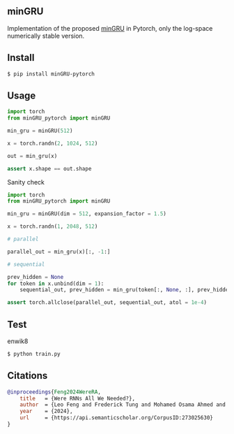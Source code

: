## minGRU

Implementation of the proposed <a href="https://arxiv.org/abs/2410.01201v1">minGRU</a> in Pytorch, only the log-space numerically stable version.

## Install

```bash
$ pip install minGRU-pytorch
```

## Usage

```python
import torch
from minGRU_pytorch import minGRU

min_gru = minGRU(512)

x = torch.randn(2, 1024, 512)

out = min_gru(x)

assert x.shape == out.shape
```

Sanity check

```python
import torch
from minGRU_pytorch import minGRU

min_gru = minGRU(dim = 512, expansion_factor = 1.5)

x = torch.randn(1, 2048, 512)

# parallel

parallel_out = min_gru(x)[:, -1:]

# sequential

prev_hidden = None
for token in x.unbind(dim = 1):
    sequential_out, prev_hidden = min_gru(token[:, None, :], prev_hidden, return_next_prev_hidden = True)

assert torch.allclose(parallel_out, sequential_out, atol = 1e-4)
```

## Test

enwik8

```bash
$ python train.py
```

## Citations

```bibtex
@inproceedings{Feng2024WereRA,
    title   = {Were RNNs All We Needed?},
    author  = {Leo Feng and Frederick Tung and Mohamed Osama Ahmed and Yoshua Bengio and Hossein Hajimirsadegh},
    year    = {2024},
    url     = {https://api.semanticscholar.org/CorpusID:273025630}
}
```
